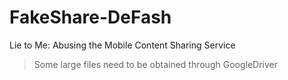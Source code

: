 # FakeShare-DeFash
Lie to Me: Abusing the Mobile Content Sharing Service

> Some large files need to be obtained through GoogleDriver
